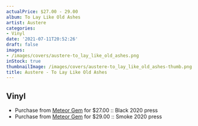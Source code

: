```yaml
---
actualPrice: $27.00 - 29.00
album: To Lay Like Old Ashes
artist: Austere
categories:
- Vinyl
date: '2021-07-11T20:52:26'
draft: false
images:
- /images/covers/austere-to_lay_like_old_ashes.png
inStock: true
thumbnailImage: /images/covers/austere-to_lay_like_old_ashes-thumb.png
title: Austere - To Lay Like Old Ashes
---
```


## Vinyl
* Purchase from [Meteor Gem](https://meteor-gem.com/products/austere-to-lay-like-old-ashes) for $27.00 :: Black 2020 press
* Purchase from [Meteor Gem](https://meteor-gem.com/products/austere-to-lay-like-old-ashes) for $29.00 :: Smoke 2020 press

